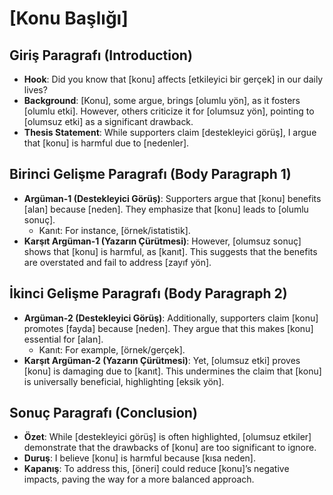 # \[Konu Başlığı\]

## Giriş Paragrafı (Introduction)

- **Hook**: Did you know that \[konu\] affects \[etkileyici bir gerçek\] in our daily lives?
- **Background**: \[Konu\], some argue, brings \[olumlu yön\], as it fosters \[olumlu etki\]. However, others criticize it for \[olumsuz yön\], pointing to \[olumsuz etki\] as a significant drawback.
- **Thesis Statement**: While supporters claim \[destekleyici görüş\], I argue that \[konu\] is harmful due to \[nedenler\].

## Birinci Gelişme Paragrafı (Body Paragraph 1)

- **Argüman-1 (Destekleyici Görüş)**: Supporters argue that \[konu\] benefits \[alan\] because \[neden\]. They emphasize that \[konu\] leads to \[olumlu sonuç\].
  - Kanıt: For instance, \[örnek/istatistik\].
- **Karşıt Argüman-1 (Yazarın Çürütmesi)**: However, \[olumsuz sonuç\] shows that \[konu\] is harmful, as \[kanıt\]. This suggests that the benefits are overstated and fail to address \[zayıf yön\].

## İkinci Gelişme Paragrafı (Body Paragraph 2)

- **Argüman-2 (Destekleyici Görüş)**: Additionally, supporters claim \[konu\] promotes \[fayda\] because \[neden\]. They argue that this makes \[konu\] essential for \[alan\].
  - Kanıt: For example, \[örnek/gerçek\].
- **Karşıt Argüman-2 (Yazarın Çürütmesi)**: Yet, \[olumsuz etki\] proves \[konu\] is damaging due to \[kanıt\]. This undermines the claim that \[konu\] is universally beneficial, highlighting \[eksik yön\].

## Sonuç Paragrafı (Conclusion)

- **Özet**: While \[destekleyici görüş\] is often highlighted, \[olumsuz etkiler\] demonstrate that the drawbacks of \[konu\] are too significant to ignore.
- **Duruş**: I believe \[konu\] is harmful because \[kısa neden\].
- **Kapanış**: To address this, \[öneri\] could reduce \[konu\]’s negative impacts, paving the way for a more balanced approach.
